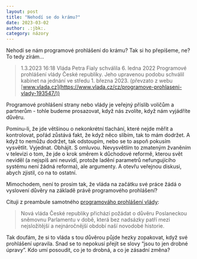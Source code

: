 ```yaml
---
layout: post
title: "Nehodí se do krámu?"
date: 2023-03-02
author: .:jbk:.
category: názory
---
```


Nehodí se nám programové prohlášení do krámu? Tak si ho přepíšeme, ne? To tedy zírám...

> 1.3.2023 16:18
> Vláda Petra Fialy schválila 6. ledna 2022 Programové prohlášení vlády České republiky. Jeho upravenou podobu schválil kabinet na jednání ve středu 1. března 2023.
> (převzato z webu [www.vlada.cz](https://www.vlada.cz/cz/programove-prohlaseni-vlady-193547/))

Programové prohlášení strany nebo vlády je veřejný příslib voličům a partnerům - tohle budeme prosazovat, když nás zvolíte, když nám vyjádříte důvěru. 

Pominu-li, že jde většinou o nekonkrétní tlachání, které nejde měřit a kontrolovat, pořád zůstává fakt, že když něco slíbím, tak to mám dodržet. A když to nemůžu dodržet, tak odstoupím, nebo se to aspoň pokusím vysvětlit. Vyjednat. Obhájit. S omluvou. Nevysvětlím to zmateným žvaněním v televizi o tom, že jde o krok směrem k důchodové reformě, kterou svět neviděl (a nejspíš ani neuvidí, protože ladění parametrů nefungujícího systému není žádná reforma), ale argumenty. A otevřu veřejnou diskusi, abych zjistil, co na to ostatní. 

Mimochodem, není to prosím tak, že vláda na začátku své práce žádá o vyslovení důvěry na základě právě programového prohlášení?

Cituji z preambule samotného [programováho prohlášení vlády](https://www.vlada.cz/cz/programove-prohlaseni-vlady-193547/):

> Nová vláda České republiky přichází požádat o důvěru Poslaneckou sněmovnu Parlamentu v době, která bez nadsázky patří mezi nejsložitější a nejnáročnější období naší novodobé historie.

Tak doufám, že si to vláda s tou důvěrou půjde hezky zopakovat, když své prohlášení upravila. Snad se to nepokusí přejít se slovy “jsou to jen drobné úpravy”. Kdo umí posoudit, co je to drobná, a co je zásadní změna?
